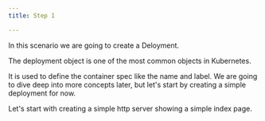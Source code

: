 ```yaml
---
title: Step 1

---
```

In this scenario we are going to create a Deloyment. 

The deployment object is one of the most common objects in Kubernetes. 

It is used to  define the container spec like the name and label. We are going to dive deep into more concepts later, but let's start by creating a simple deployment for now.

Let's start with creating a simple http server showing a simple index page.
